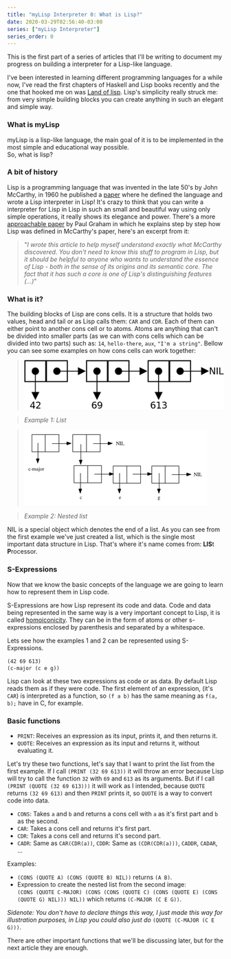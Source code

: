 ```yaml
---
title: "myLisp Interpreter 0: What is Lisp?"
date: 2020-03-29T02:56:40-03:00
series: ["myLisp Interpreter"]
series_order: 0
---
```


This is the first part of a series of articles that I'll be writing to document
my progress on building a interpreter for a Lisp-like language.  

I've been interested in learning different programming languages for a while now, I've read the
first chapters of Haskell and Lisp books recently and the one that hooked me on was [Land
of lisp](http://landoflisp.com/). Lisp's simplicity really struck me: from very
simple building blocks you can create anything in such an elegant and simple way.

### What is myLisp

myLisp is a lisp-like language, the main goal of it is to be implemented in 
the most simple and educational way possible.  
So, what is lisp?

### A bit of history

Lisp is a programming language that was invented in the late 50's by John McCarthy, in 1960 he published a
[paper](http://www-formal.stanford.edu/jmc/recursive.html) where he defined the
language and wrote a Lisp interpreter in Lisp! It's crazy to think that you can
write a interpreter for Lisp in Lisp in such an small and beautiful way using only simple
operations, it really shows its elegance and power. There's a more [approachable
paper](http://www.paulgraham.com/rootsoflisp.html) by Paul Graham in which he
explains step by step how Lisp was defined in McCarthy's paper, here's an
excerpt from it:
>  "_I wrote this article to help myself understand exactly what McCarthy
> discovered. You don't need to know this stuff to program in Lisp, but it
> should be helpful to anyone who wants to understand the essence of Lisp - both
> in the sense of its origins and its semantic core. The fact that it has such a
> core is one of Lisp's distinguishing features (...)_"

### What is it?

The building blocks of Lisp are cons cells. It is a structure that holds two
values, head and tail or as Lisp calls them: `CAR` and `CDR`. Each of them can
either point to another cons cell or to atoms. Atoms are anything that can't be
divided into smaller parts (as we can with cons cells which can be divided into
two parts) such as: `14`, `hello-there`,
`aux`, `"I'm a string"`.
Bellow you can see some examples on how cons cells can work together:  

> ![image](/cons-cell-0.png)  

> _Example 1: List_

> ![image](/cons-cell-1.jpg)  


> _Example 2: Nested list_


NIL is a special object which denotes the end of a list. As you can see from the first example we've just created a list, which is the
single most important data structure in Lisp. That's where it's name comes from:
**LIS**t **P**rocessor.

### S-Expressions

Now that we know the basic concepts of the language we are going to learn how to
represent them in Lisp code.  

S-Expressions are how Lisp represent its code and data. Code and data being
represented in the same way is a very important concept to Lisp, it is called
[homoiconicity](https://en.wikipedia.org/wiki/Homoiconicity). They can be in the form of atoms or other s-expressions enclosed by
parenthesis and separated by a whitespace.

Lets see how the examples 1 and 2 can be represented using S-Expressions.  

    (42 69 613)
    (c-major (c e g))

Lisp can look at these two expressions as code or as data. By default Lisp reads
them as if they were code. The first element of an expression, (it's `CAR`)
is interpreted as a function, so `(f a b)` has the same meaning as `f(a, b);`
have in C, for example.

### Basic functions

* `PRINT`: Receives an expression as its input, prints it, and then returns it.  
* `QUOTE`: Receives an expression as its input and returns it, without evaluating
it.  

Let's try these two functions, let's say that I want to print the list from the
first example. If I call `(PRINT (32 69 613))` it will throw an error because
Lisp will try to call the function `32` with `69` and `613` as its arguments.
But if I call `(PRINT (QUOTE (32 69 613)))` it will work as I intended,
because `QUOTE` returns `(32 69 613)` and then `PRINT` prints it, so `QUOTE` is
a way to convert code into data.  

* `CONS`: Takes `a` and `b` and returns a cons cell with `a` as it's first part and
`b` as the second.
* `CAR`: Takes a cons cell and returns it's first part.  
* `CDR`: Takes a cons cell and returns it's second part.  
* `CADR`: Same as `CAR(CDR(a))`, `CDDR`: Same as `(CDR(CDR(a)))`, `CADDR`,
  `CADAR`, ...

Examples: 

* `(CONS (QUOTE A) (CONS (QUOTE B) NIL))` returns `(A B)`.  
* Expression to create the nested list from the second image:  
`(CONS (QUOTE C-MAJOR) (CONS (CONS (QUOTE C) (CONS (QUOTE E) (CONS (QUOTE G)
NIL))) NIL))` which returns `(C-MAJOR (C E G))`. 

_Sidenote: You don't have to declare things this way, I just made this way for
illustration purposes, in Lisp you could also just do_ `(QUOTE (C-MAJOR (C E
G)))`.  

There are other important functions that we'll be discussing later, but for the
next article they are enough.

